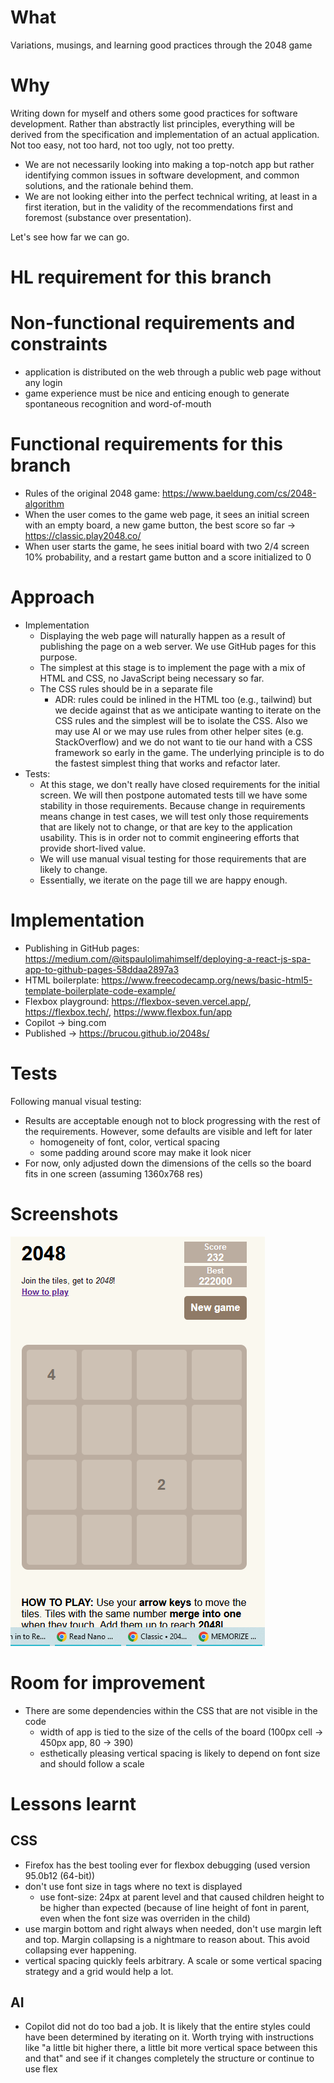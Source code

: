 # What
Variations, musings, and learning good practices through the 2048 game

# Why
Writing down for myself and others some good practices for software development. Rather than abstractly list principles, everything will be derived from the specification and implementation of an actual application. Not too easy, not too hard, not too ugly, not too pretty. 

- We are not necessarily looking into making a top-notch app but rather identifying common issues in software development, and common solutions, and the rationale behind them.
- We are not looking either into the perfect technical writing, at least in a first iteration, but in the validity of the recommendations first and foremost (substance over presentation).

Let's see how far we can go.

# HL requirement for this branch

# Non-functional requirements and constraints
- application is distributed on the web through a public web page without any login
- game experience must be nice and enticing enough to generate spontaneous recognition and word-of-mouth

# Functional requirements for this branch
- Rules of the original 2048 game: https://www.baeldung.com/cs/2048-algorithm
- When the user comes to the game web page, it sees an initial screen with an empty board, a new game button, the best score so far -> https://classic.play2048.co/
- When user starts the game, he sees initial board with two 2/4 screen 10% probability, and a restart game button and a score initialized to 0

# Approach
- Implementation
  - Displaying  the web page will naturally happen as a result of publishing the page on a web server. We use GitHub pages for this purpose.
  - The simplest at this stage is to implement the page with a mix of HTML and CSS, no JavaScript being necessary so far.
  - The CSS rules should be in a separate file
    - ADR: rules could be inlined in the HTML too (e.g., tailwind) but we decide against that as we anticipate wanting to iterate on the CSS rules and the simplest will be to isolate the CSS. Also we may use AI or we may use rules from other helper sites (e.g. StackOverflow) and we do not want to tie our hand with a CSS framework so early in the game. The underlying principle is to do the fastest simplest thing that works and refactor later.
- Tests:
  - At this stage, we don't really have closed requirements for the initial screen. We will then postpone automated tests till we have some stability in those requirements. Because change in requirements means change in test cases, we will test only those requirements that are likely not to change, or that are key to the application usability. This is in order not to commit engineering efforts that provide short-lived value.
  - We will use manual visual testing for those requirements that are likely to change.
  - Essentially, we iterate on the page till we are happy enough.

# Implementation
- Publishing in GitHub pages: https://medium.com/@itspaulolimahimself/deploying-a-react-js-spa-app-to-github-pages-58ddaa2897a3
- HTML boilerplate: https://www.freecodecamp.org/news/basic-html5-template-boilerplate-code-example/
- Flexbox playground: https://flexbox-seven.vercel.app/, https://flexbox.tech/, https://www.flexbox.fun/app
- Copilot -> bing.com
- Published -> https://brucou.github.io/2048s/

# Tests
Following manual visual testing:
- Results are acceptable enough not to block progressing with the rest of the requirements. However, some defaults are visible and left for later
  - homogeneity of font, color, vertical spacing
  - some padding around score may make it look nicer
- For now, only adjusted down the dimensions of the cells so the board fits in one screen (assuming 1360x768 res)

# Screenshots
![Initial screen](./2048s%20-%20initial%20screen.png)

# Room for improvement
- There are some dependencies within the CSS that are not visible in the code
  - width of app is tied to the size of the cells of the board (100px cell -> 450px app, 80 -> 390)
  - esthetically pleasing vertical spacing is likely to depend on font size and should follow a scale

# Lessons learnt
## CSS
- Firefox has the best tooling ever for flexbox debugging (used version 95.0b12 (64-bit))
- don't use font size in tags where no text is displayed
  - use font-size: 24px at parent level and that caused children height to be higher than expected (because of line height of font in parent, even when the font size was overriden in the child)
- use margin bottom and right always when needed, don't use margin left and top. Margin collapsing is a nightmare to reason about. This avoid collapsing ever happening.
- vertical spacing quickly feels arbitrary. A scale or some vertical spacing strategy and a grid would help a lot.

## AI
- Copilot did not do too bad a job. It is likely that the entire styles could have been determined by iterating on it. Worth trying with instructions like "a little bit higher there, a little bit more vertical space between this and that" and see if it changes completely the structure or continue to use flex

